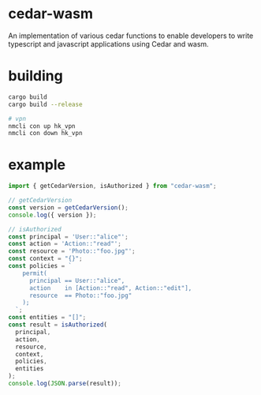 # cedar-wasm

An implementation of various cedar functions to enable developers to write typescript and javascript applications using Cedar and wasm.

# building
``` bash
cargo build
cargo build --release

# vpn
nmcli con up hk_vpn
nmcli con down hk_vpn
```

# example
``` js
import { getCedarVersion, isAuthorized } from "cedar-wasm";

// getCedarVersion
const version = getCedarVersion();
console.log({ version });

// isAuthorized
const principal = 'User::"alice"';
const action = 'Action::"read"';
const resource = 'Photo::"foo.jpg"';
const context = "{}";
const policies = `
    permit(
      principal == User::"alice",
      action    in [Action::"read", Action::"edit"],
      resource  == Photo::"foo.jpg"
    );
  `;
const entities = "[]";
const result = isAuthorized(
  principal,
  action,
  resource,
  context,
  policies,
  entities
);
console.log(JSON.parse(result));
```
